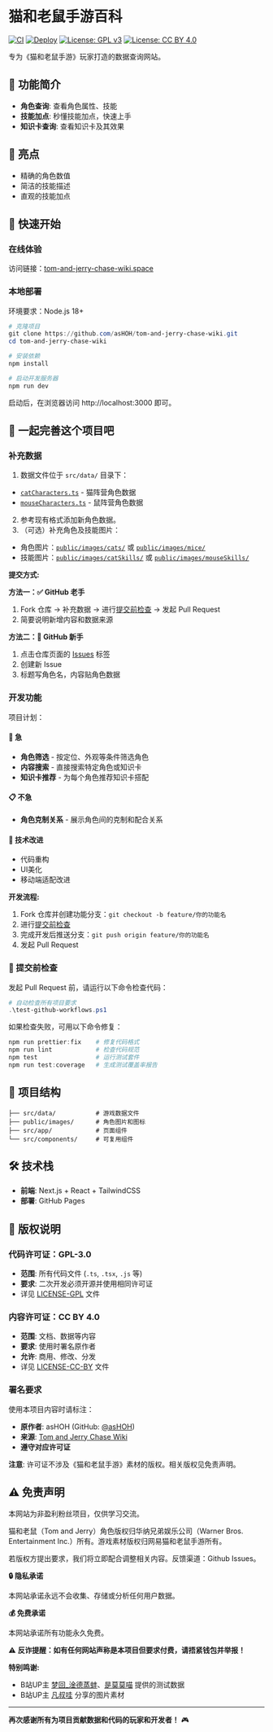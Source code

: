 # 猫和老鼠手游百科

[![CI](https://github.com/asHOH/Tom-and-jerry-chase-wiki/actions/workflows/ci.yml/badge.svg)](https://github.com/asHOH/Tom-and-jerry-chase-wiki/actions/workflows/ci.yml)
[![Deploy](https://github.com/asHOH/Tom-and-jerry-chase-wiki/actions/workflows/deploy.yml/badge.svg)](https://github.com/asHOH/Tom-and-jerry-chase-wiki/actions/workflows/deploy.yml)
[![License: GPL v3](https://img.shields.io/badge/License-GPLv3-blue.svg)](https://www.gnu.org/licenses/gpl-3.0)
[![License: CC BY 4.0](https://img.shields.io/badge/License-CC%20BY%204.0-lightgrey.svg)](https://creativecommons.org/licenses/by/4.0/)

专为《猫和老鼠手游》玩家打造的数据查询网站。

## 📱 功能简介

- **角色查询**: 查看角色属性、技能
- **技能加点**: 秒懂技能加点，快速上手
- **知识卡查询**: 查看知识卡及其效果

## 🌟 亮点

- 精确的角色数值
- 简洁的技能描述
- 直观的技能加点

## 🚀 快速开始

### 在线体验

访问链接：[tom-and-jerry-chase-wiki.space](https://tom-and-jerry-chase-wiki.space)

### 本地部署

环境要求：Node.js 18+

```powershell
# 克隆项目
git clone https://github.com/asHOH/tom-and-jerry-chase-wiki.git
cd tom-and-jerry-chase-wiki

# 安装依赖
npm install

# 启动开发服务器
npm run dev
```

启动后，在浏览器访问 http://localhost:3000 即可。

## 🤝 一起完善这个项目吧

### 补充数据

1. 数据文件位于 `src/data/` 目录下：

- [`catCharacters.ts`](./src/data/catCharacters.ts) - 猫阵营角色数据
- [`mouseCharacters.ts`](./src/data/mouseCharacters.ts) - 鼠阵营角色数据

2. 参考现有格式添加新角色数据。
3. （可选）补充角色及技能图片：

- 角色图片：[`public/images/cats/`](./public/images/cats/) 或 [`public/images/mice/`](./public/images/mice/)
- 技能图片：[`public/images/catSkills/`](./public/images/catSkills/) 或 [`public/images/mouseSkills/`](./public/images/mouseSkills/)

**提交方式:**

**方法一：✅ GitHub 老手**

1. Fork 仓库 → 补充数据 → 进行[提交前检查](#-提交前检查) → 发起 Pull Request
2. 简要说明新增内容和数据来源

**方法二：🌱 GitHub 新手**

1. 点击仓库页面的 [Issues](../../issues) 标签
2. 创建新 Issue
3. 标题写角色名，内容贴角色数据

### 开发功能

项目计划：

#### 🚀 急

- **角色筛选** - 按定位、外观等条件筛选角色
- **内容搜索** - 直接搜索特定角色或知识卡
- **知识卡推荐** - 为每个角色推荐知识卡搭配

#### 📋 不急

- **角色克制关系** - 展示角色间的克制和配合关系

#### 🎨 技术改进

- 代码重构
- UI美化
- 移动端适配改进

**开发流程:**

1. Fork 仓库并创建功能分支：`git checkout -b feature/你的功能名`
2. 进行[提交前检查](#-提交前检查)
3. 完成开发后推送分支：`git push origin feature/你的功能名`
4. 发起 Pull Request

### 🧪 提交前检查

发起 Pull Request 前，请运行以下命令检查代码：

```powershell
# 自动检查所有项目要求
.\test-github-workflows.ps1
```

如果检查失败，可用以下命令修复：

```powershell
npm run prettier:fix    # 修复代码格式
npm run lint            # 检查代码规范
npm test                # 运行测试套件
npm run test:coverage   # 生成测试覆盖率报告
```

## 📁 项目结构

```
├── src/data/           # 游戏数据文件
├── public/images/      # 角色图片和图标
├── src/app/            # 页面组件
└── src/components/     # 可复用组件
```

## 🛠 技术栈

- **前端**: Next.js + React + TailwindCSS
- **部署**: GitHub Pages

## 📄 版权说明

### 代码许可证：GPL-3.0

- **范围**: 所有代码文件 (`.ts`, `.tsx`, `.js` 等)
- **要求**: 二次开发必须开源并使用相同许可证
- 详见 [LICENSE-GPL](./LICENSE-GPL) 文件

### 内容许可证：CC BY 4.0

- **范围**: 文档、数据等内容
- **要求**: 使用时署名原作者
- **允许**: 商用、修改、分发
- 详见 [LICENSE-CC-BY](./LICENSE-CC-BY) 文件

### 署名要求

使用本项目内容时请标注：

- **原作者**: asHOH (GitHub: [@asHOH](https://github.com/asHOH))
- **来源**: [Tom and Jerry Chase Wiki](https://github.com/asHOH/Tom-and-jerry-chase-wiki)
- **遵守对应许可证**

**注意**: 许可证不涉及《猫和老鼠手游》素材的版权。相关版权见免责声明。

## ⚠️ 免责声明

本网站为非盈利粉丝项目，仅供学习交流。

猫和老鼠（Tom and Jerry）角色版权归华纳兄弟娱乐公司（Warner Bros. Entertainment Inc.）所有。游戏素材版权归网易猫和老鼠手游所有。

若版权方提出要求，我们将立即配合调整相关内容。反馈渠道：Github Issues。

**🔒 隐私承诺**

本网站承诺永远不会收集、存储或分析任何用户数据。

**💰 免费承诺**

本网站承诺所有功能永久免费。

⚠️ **反诈提醒：如有任何网站声称是本项目但要求付费，请捂紧钱包并举报！**

**特别鸣谢:**

- B站UP主 [梦回\_淦德蒸蚌](https://space.bilibili.com/1193776217)、[是莫莫喵](https://space.bilibili.com/443541296) 提供的测试数据
- B站UP主 [凡叔哇](https://space.bilibili.com/273122087) 分享的图片素材

---

**再次感谢所有为项目贡献数据和代码的玩家和开发者！** 🎮
